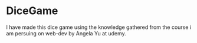 # DiceGame
I have made this dice game using the knowledge gathered from the course i am persuing on web-dev by Angela Yu at udemy.
